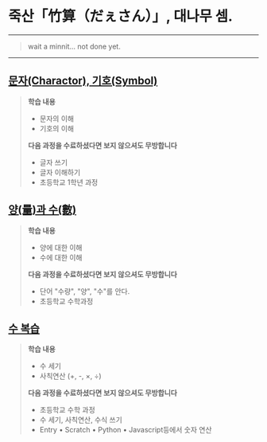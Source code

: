 # 죽산「竹算（だぇさん）」, 대나무 셈.

---

> wait a minnit... not done yet.

---

## [문자(Charactor), 기호(Symbol)](./Symbol.md)
 > **학습 내용**
 > - 문자의 이해
 > - 기호의 이해
 > 
 > **다음 과정을 수료하셨다면 보지 않으셔도 무방합니다**
 > - 글자 쓰기
 > - 글자 이해하기
 > - 초등학교 1학년 과정

## [양(量)과 수(數)](./Amount.md)
 > **학습 내용**
 > - 양에 대한 이해
 > - 수에 대한 이해
 > 
 > **다음 과정을 수료하셨다면 보지 않으셔도 무방합니다**
 > - 단어 "수량", "양", "수"를 안다.
 > - 초등학교 수학과정

## [수 복습](./Number.md)
 > **학습 내용**
 > - 수 세기
 > - 사칙연산 (+, -, ×, ÷)
 > 
 > **다음 과정을 수료하셨다면 보지 않으셔도 무방합니다**
 > - 초등학교 수학 과정
 > - 수 세기, 사칙연산, 수식 쓰기
 > - Entry • Scratch • Python • Javascript등에서 숫자 연산